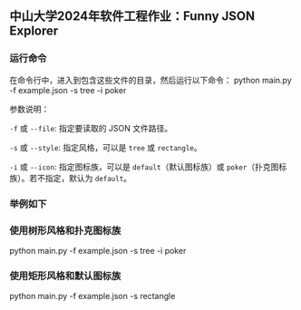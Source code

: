## 中山大学2024年软件工程作业：Funny JSON Explorer

### 运行命令

在命令行中，进入到包含这些文件的目录，然后运行以下命令：
python main.py -f example.json -s tree -i poker

参数说明：

`-f` 或 `--file`: 指定要读取的 JSON 文件路径。

`-s` 或 `--style`: 指定风格，可以是 `tree` 或 `rectangle`。

`-i` 或 `--icon`: 指定图标族，可以是 `default`（默认图标族）或 `poker`（扑克图标族）。若不指定，默认为 `default`。

### 举例如下
### 使用树形风格和扑克图标族
python main.py -f example.json -s tree -i poker
### 使用矩形风格和默认图标族
python main.py -f example.json -s rectangle
